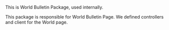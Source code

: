This is World Bulletin Package, used internally.


This package is responsible for World Bulletin Page. We defined controllers and client for the World page.